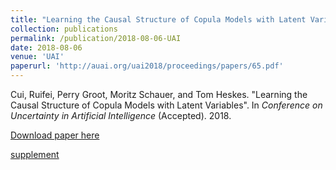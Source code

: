 ```yaml
---
title: "Learning the Causal Structure of Copula Models with Latent Variables"
collection: publications
permalink: /publication/2018-08-06-UAI
date: 2018-08-06
venue: 'UAI'
paperurl: 'http://auai.org/uai2018/proceedings/papers/65.pdf'
---
```


Cui, Ruifei, Perry Groot, Moritz Schauer, and Tom Heskes. "Learning the Causal Structure of Copula Models with Latent Variables". In <i>Conference on Uncertainty in Artificial Intelligence</i> (Accepted). 2018.

[Download paper here](http://auai.org/uai2018/proceedings/papers/65.pdf)

[supplement](http://auai.org/uai2018/proceedings/supplements/Supplementary-Paper65.pdf)
